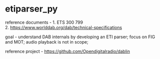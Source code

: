 # etiparser_py

reference documents - 1. ETS 300 799  
                      2. https://www.worlddab.org/dab/technical-specifications
                      
goal - 
understand DAB internals by developing an ETI parser; focus on FIG and MOT; audio playback is not in scope; 

reference project -
https://github.com/Opendigitalradio/dablin
